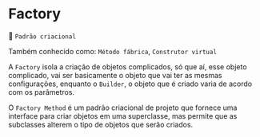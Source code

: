 # Factory
📍 `Padrão criacional`

Também conhecido como: `Método fábrica`, `Construtor virtual`

A `Factory` isola a criação de objetos complicados, só que aí, esse objeto complicado, vai ser basicamente o objeto que vai ter as mesmas configurações, enquanto o `Builder`, o objeto que é criado varia de acordo com os parâmetros.

O `Factory Method` é um padrão criacional de projeto que fornece uma interface para criar objetos em uma superclasse, mas permite que as subclasses alterem o tipo de objetos que serão criados.